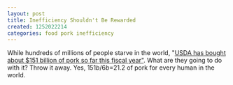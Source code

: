 ```yaml
---
layout: post
title: Inefficiency Shouldn't Be Rewarded
created: 1252022214
categories: food pork inefficiency
---
```

While hundreds of millions of people starve in the world, "[USDA has bought about $151 billion of pork so far this fiscal year"](http://www.reuters.com/article/domesticNews/idUSTRE5825FZ20090903). What are they going to do with it? Throw it away. Yes, $151b/6b=$21.2 of pork for every human in the world.
